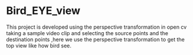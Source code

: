 # Bird_EYE_view
This project is developed using the perspective transformation in open cv taking a sample video clip and selecting the source points and  the destination points ,here we use the perspective transformation to get the top view like how bird see.

